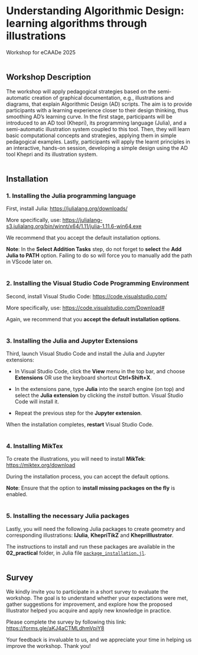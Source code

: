 # Understanding Algorithmic Design: learning algorithms through illustrations

Workshop for eCAADe 2025
<br /><br />

## Workshop Description

The workshop will apply pedagogical strategies based on the semi-automatic creation of graphical documentation, e.g., 
illustrations and diagrams, that explain Algorithmic Design (AD) scripts. The aim is to provide participants with a 
learning experience closer to their design thinking, thus smoothing AD’s learning curve. In the first stage, 
participants will be introduced to an AD tool (Khepri), its programming language (Julia), and a semi-automatic
illustration system coupled to this tool. Then, they will learn basic computational concepts and strategies, 
applying them in simple pedagogical examples. Lastly, participants will apply the learnt principles in an interactive,
hands-on session, developing a simple design using the AD tool Khepri and its illustration system.
<br /><br />


## Installation
### 1. Installing the Julia programming language
 
First, install Julia: <https://julialang.org/downloads/>

More specifically, use: <https://julialang-s3.julialang.org/bin/winnt/x64/1.11/julia-1.11.6-win64.exe>

We recommend that you accept the default installation options.

**Note**: In the **Select Addition Tasks** step, do not forget to **select** the **Add Julia to PATH** option. Failing to do so will force you to manually add the path in VScode later on.
<br /><br />
 
### 2. Installing the Visual Studio Code Programming Environment
 
Second, install Visual Studio Code: <https://code.visualstudio.com/>

More specifically, use: <https://code.visualstudio.com/Download#>

Again, we recommend that you **accept the default installation options**.
<br /><br />

### 3. Installing the Julia and Jupyter Extensions

Third, launch Visual Studio Code and install the Julia and Jupyter extensions:

- In Visual Studio Code, click the **View** menu in the top bar, and choose **Extensions** OR use the keyboard shortcut **Ctrl+Shift+X**.

- In the extensions pane, type **Julia** into the search engine (on top) and select the **Julia extension** by clicking the *install* button. Visual Studio Code will install it.

- Repeat the previous step for the **Jupyter extension**.

When the installation completes, **restart** Visual Studio Code.
<br /><br />


### 4. Installing MikTex

To create the illustrations, you will need to install **MikTek**: <https://miktex.org/download>

During the installation process, you can accept the default options. 

**Note**: Ensure that the option to **install missing packages on the fly** is enabled.
<br /><br />


### 5. Installing the necessary Julia packages

Lastly, you will need the following Julia packages to create geometry and corresponding illustrations:
**IJulia**, **KhepriTikZ** and **KhepriIllustrator**.

The instructions to install and run these packages are available in the **02_practical** folder, in Julia file [`package_installation.jl`](./02_practical/package_installation.jl).
<br /><br />

## Survey

We kindly invite you to participate in a short survey to evaluate the workshop.
The goal is to understand whether your expectations were met, gather suggestions for improvement, 
and explore how the proposed Illustrator helped you acquire and apply new knowledge in practice.

Please complete the survey by following this link: https://forms.gle/aKJ4aCTMLdhmVpiY8

Your feedback is invaluable to us, and we appreciate your time in helping us improve the workshop. Thank you!

